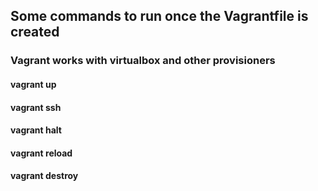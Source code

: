 ## Some commands to run once the Vagrantfile is created

### Vagrant works with virtualbox and other provisioners

#### vagrant up
#### vagrant ssh
#### vagrant halt
#### vagrant reload
#### vagrant destroy
